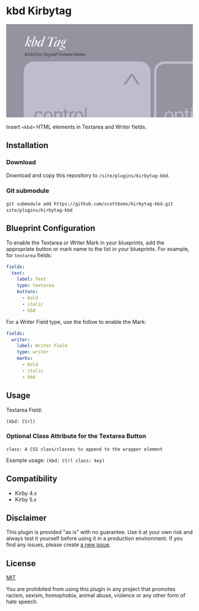 # kbd Kirbytag

![Plugin Preview](src/assets/kbd-tag-plugin.jpg)

Insert `<kbd>` HTML elements in Textarea and Writer fields.

## Installation

### Download

Download and copy this repository to `/site/plugins/kirbytag-kbd`.

### Git submodule

`git submodule add https://github.com/scottboms/kirbytag-kbd.git site/plugins/kirbytag-kbd`

## Blueprint Configuration

To enable the Textarea or Writer Mark in your blueprints, add the appropriate button or mark name to the list in your blueprints. For example, for `textarea` fields:

```yml
fields:
  text:
    label: Text
    type: textarea
    buttons:
      - bold
      - italic
      - kbd
```

For a Writer Field type, use the follow to enable the Mark:

```yml
fields:
  writer:
    label: Writer Field
    type: writer
    marks:
      - bold
      - italic
      - kbd
```

## Usage

Textarea Field:

```
(kbd: Ctrl)
```

### Optional Class Attribute for the Textarea Button

```
class: A CSS class/classes to append to the wrapper element
```

Example usage: `(kbd: Ctrl class: key)` 

## Compatibility

* Kirby 4.x
* Kirby 5.x

## Disclaimer

This plugin is provided "as is" with no guarantee. Use it at your own risk and always test it yourself before using it in a production environment. If you find any issues, please create [a new issue](issues/new).

## License

[MIT](https://opensource.org/licenses/MIT)

You are prohibited from using this plugin in any project that promotes racism, sexism, homophobia, animal abuse, violence or any other form of hate speech.

